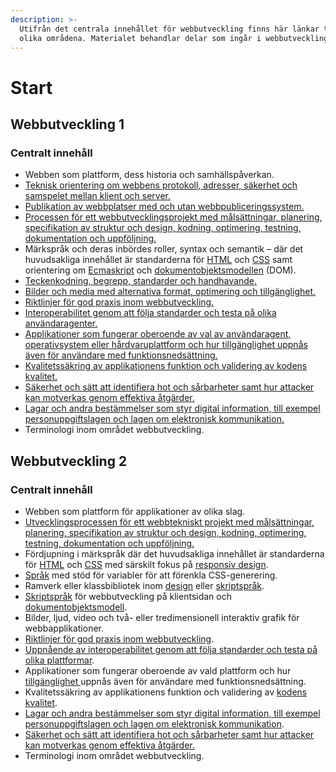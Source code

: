 ```yaml
---
description: >-
  Utifrån det centrala innehållet för webbutveckling finns här länkar till de
  olika områdena. Materialet behandlar delar som ingår i webbutveckling 1 och 2.
---
```


# Start

## Webbutveckling 1

### Centralt innehåll

* Webben som plattform, dess historia och samhällspåverkan.
* [Teknisk orientering om webbens protokoll, adresser, säkerhet och samspelet mellan klient och server.](teknisk-orientering/viktiga-begrepp.md)
* [Publikation av webbplatser med och utan webbpubliceringssystem.](publikation/git-pages.md)
* [Processen för ett webbutvecklingsprojekt med målsättningar, planering, specifikation av struktur och design, kodning, optimering, testning, dokumentation och uppföljning.](https://jens-andreasson.gitbook.io/projekt/)
* Märkspråk och deras inbördes roller, syntax och semantik – där det huvudsakliga innehållet är standarderna för [HTML](html/html-spraket.md) och [CSS](css/css-spraket.md) samt orientering om [Ecmaskript](javascript/js-spraket.md) och [dokumentobjektsmodellen](teknisk-orientering/dom.md) \(DOM\).
* [Teckenkodning, begrepp, standarder och handhavande.](teknisk-orientering/teckenkodning.md)
* [Bilder och media med alternativa format, optimering och tillgänglighet.](media/bilder.md)
* [Riktlinjer för god praxis inom webbutveckling.](tester/checklista-foer-webbsidor.md)
* [Interoperabilitet genom att följa standarder och testa på olika användaragenter.](tester/kodkvalitet.md)
* [Applikationer som fungerar oberoende av val av användaragent, operativsystem eller hårdvaruplattform och hur tillgänglighet uppnås även för användare med funktionsnedsättning.](tester/anvaendbarhet-och-tillgaenglighet.md)
* [Kvalitetssäkring av applikationens funktion och validering av kodens kvalitet.](tester/kodkvalitet.md)
* [Säkerhet och sätt att identifiera hot och sårbarheter samt hur attacker kan motverkas genom effektiva åtgärder.](tester/saekerhet.md)
* [Lagar och andra bestämmelser som styr digital information, till exempel personuppgiftslagen och lagen om elektronisk kommunikation.](publikation/lagar-och-regler.md)
* Terminologi inom området webbutveckling.

## Webbutveckling 2

### Centralt innehåll

* Webben som plattform för applikationer av olika slag.
* [Utvecklingsprocessen för ett webbtekniskt projekt med målsättningar, planering, specifikation av struktur och design, kodning, optimering, testning, dokumentation och uppföljning.  ](https://jens-andreasson.gitbook.io/projekt/)
* Fördjupning i märkspråk där det huvudsakliga innehållet är standarderna för [HTML](html/html-spraket.md) och [CSS](css/css-spraket.md) med särskilt fokus på [responsiv design](design/responsiv-design.md).
* [Språk](css/sass.md) med stöd för variabler för att förenkla CSS-generering.
* Ramverk eller klassbibliotek inom [design](design/bootstrap.md) eller [skriptspråk](javascript/ramverk.md).
* [Skriptspråk](javascript/js-spraket.md) för webbutveckling på klientsidan och [dokumentobjektsmodell](teknisk-orientering/dom.md).
* Bilder, ljud, video och två- eller tredimensionell interaktiv grafik för webbapplikationer.
* [Riktlinjer för god praxis inom webbutveckling](tester/checklista-foer-webbsidor.md).
* [Uppnående av interoperabilitet genom att följa standarder och testa på olika plattformar](tester/checklista-foer-webbsidor.md).
* Applikationer som fungerar oberoende av vald plattform och hur [tillgänglighet ](tester/anvaendbarhet-och-tillgaenglighet.md)uppnås även för användare med funktionsnedsättning.
* Kvalitetssäkring av applikationens funktion och validering av [kodens kvalitet](tester/kodkvalitet.md).
* [Lagar och andra bestämmelser som styr digital information, till exempel personuppgiftslagen och lagen om elektronisk kommunikation](publikation/lagar-och-regler.md).
* [Säkerhet och sätt att identifiera hot och sårbarheter samt hur attacker kan motverkas genom effektiva åtgärder.  ](tester/saekerhet.md)
* Terminologi inom området webbutveckling.

